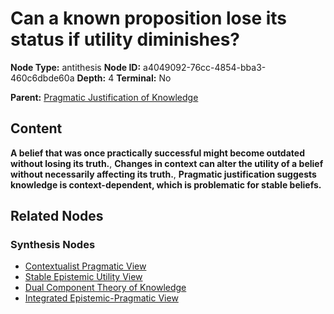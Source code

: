 # Can a known proposition lose its status if utility diminishes?

**Node Type:** antithesis
**Node ID:** a4049092-76cc-4854-bba3-460c6dbde60a
**Depth:** 4
**Terminal:** No

**Parent:** [Pragmatic Justification of Knowledge](pragmatic-justification-of-knowledge-synthesis-b88c9106-648f-4ac2-ad23-0f0262ac2ee6.md)

## Content

**A belief that was once practically successful might become outdated without losing its truth.**, **Changes in context can alter the utility of a belief without necessarily affecting its truth.**, **Pragmatic justification suggests knowledge is context-dependent, which is problematic for stable beliefs.**

## Related Nodes

### Synthesis Nodes

- [Contextualist Pragmatic View](contextualist-pragmatic-view-synthesis-f296e648-3275-48c1-92a7-97ba3be07960.md)
- [Stable Epistemic Utility View](stable-epistemic-utility-view-synthesis-152bfad5-dfb7-4a16-ac95-e5678d551e6d.md)
- [Dual Component Theory of Knowledge](dual-component-theory-of-knowledge-synthesis-74f4054a-607c-404a-aa1d-150d0a3d9d58.md)
- [Integrated Epistemic-Pragmatic View](integrated-epistemic-pragmatic-view-synthesis-7a2b797d-a6d8-4899-8509-9a4f50d7d456.md)
